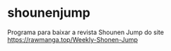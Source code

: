# shounenjump
Programa para baixar a revista Shounen Jump do site https://rawmanga.top/Weekly-Shonen-Jump
